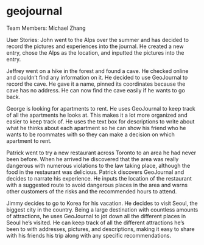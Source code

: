 # geojournal

Team Members:
Michael Zhang

User Stories:
John went to the Alps over the summer and has decided to record the pictures and experiences into the journal. He created a new entry, chose the Alps as the location, and inputted the pictures into the entry.

Jeffrey went on a hike in the forest and found a cave. He checked online and couldn’t find any information on it. He decided to use GeoJournal to record the cave. He gave it a name, pinned its coordinates because the cave has no address. He can now find the cave easily if he wants to go back.

George is looking for apartments to rent. He uses GeoJournal to keep track of all the apartments he looks at. This makes it a lot more organized and easier to keep track of. He uses the text box for descriptions to write about what he thinks about each apartment so he can show his friend who he wants to be roommates with so they can make a decision on which apartment to rent.

Patrick went to try a new restaurant across Toronto to an area he had never been before. When he arrived he discovered that the area was really dangerous with numerous violations to the law taking place, although the food in the restaurant was delicious. Patrick discovers GeoJournal and decides to narrate his experience. He inputs the location of the restaurant with a suggested route to avoid dangerous places in the area and warns other customers of the risks and the recommended hours to attend. 

Jimmy decides to go to Korea for his vacation. He decides to visit Seoul, the biggest city in the country. Being a large destination with countless amounts of attractions, he uses GeoJournal to jot down all the different places in Seoul he’s visited. He can keep track of all the different attractions he’s been to with addresses, pictures, and descriptions, making it easy to share with his friends his trip along with any specific recommendations.
